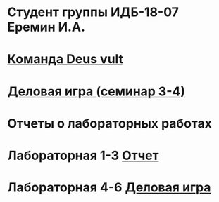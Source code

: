 # Студент группы ИДБ-18-07 Еремин И.А.
# [Команда Deus vult](https://github.com/lulu2kan/DeusVult)
# [Деловая игра (семинар 3-4)](https://github.com/lulu2kan/lulu2kan.github.io/wiki/%D0%94%D0%B5%D0%BB%D0%BE%D0%B2%D0%B0%D1%8F-%D0%B8%D0%B3%D1%80%D0%B0)
# Отчеты о лабораторных работах
# Лабораторная 1-3 [Отчет](https://github.com/lulu2kan/lulu2kan.github.io/wiki/%D0%9E%D1%82%D1%87%D0%B5%D1%82-%D0%BE-%D0%BB%D0%B0%D0%B1%D0%BE%D1%80%D0%B0%D1%82%D0%BE%D1%80%D0%BD%D1%8B%D1%85-%D1%80%D0%B0%D0%B1%D0%BE%D1%82%D0%B0%D1%85)
# Лабораторная 4-6 [Деловая игра](https://github.com/lulu2kan/lulu2kan.github.io/wiki/%D0%9B%D0%B0%D0%B1%D0%BE%D1%80%D0%B0%D1%82%D0%BE%D1%80%D0%BD%D1%8B%D0%B5-%D1%80%D0%B0%D0%B1%D0%BE%D1%82%D1%8B-4-6-(%D0%B4%D0%B5%D0%BB%D0%BE%D0%B2%D0%B0%D1%8F-%D0%B8%D0%B3%D1%80%D0%B0))
